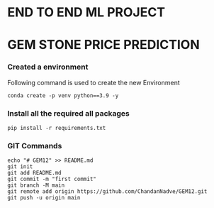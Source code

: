# END TO END ML PROJECT
# GEM STONE PRICE PREDICTION


### Created a environment

Following command is used to create the new Environment

```
conda create -p venv python==3.9 -y
```

### Install all the required all packages
```
pip install -r requirements.txt
```

### GIT Commands
```
echo "# GEM12" >> README.md
git init
git add README.md
git commit -m "first commit"
git branch -M main
git remote add origin https://github.com/ChandanNadve/GEM12.git
git push -u origin main
```